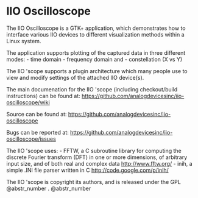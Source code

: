 # IIO Oscilloscope

The IIO Oscilloscope is a GTK+ application, which demonstrates how to interface various IIO devices to different visualization methods within a Linux system.

The application supports plotting of the captured data in three different modes: \- time domain \- frequency domain and \- constellation (X vs Y)

The IIO 'scope supports a plugin architecture which many people use to view and modify settings of the attached IIO device(s).

The main documenation for the IIO 'scope (including checkout/build instructions) can be found at: https://github.com/analogdevicesinc/iio-oscilloscope/wiki

Source can be found at: https://github.com/analogdevicesinc/iio-oscilloscope

Bugs can be reported at: https://github.com/analogdevicesinc/iio-oscilloscope/issues

The IIO 'scope uses: \- FFTW, a C subroutine library for computing the discrete Fourier transform (DFT) in one or more dimensions, of arbitrary input size, and of both real and complex data http://www.fftw.org/ \- inih, a simple .INI file parser written in C http://code.google.com/p/inih/

The IIO 'scope is copyright its authors, and is released under the GPL @abstr_number . @abstr_number 
